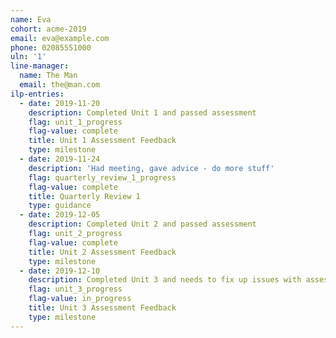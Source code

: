 ```yaml
---
name: Eva
cohort: acme-2019
email: eva@example.com
phone: 02085551000
uln: '1'
line-manager:
  name: The Man
  email: the@man.com
ilp-entries:
  - date: 2019-11-20
    description: Completed Unit 1 and passed assessment
    flag: unit_1_progress
    flag-value: complete
    title: Unit 1 Assessment Feedback
    type: milestone
  - date: 2019-11-24
    description: 'Had meeting, gave advice - do more stuff'
    flag: quarterly_review_1_progress
    flag-value: complete
    title: Quarterly Review 1
    type: guidance
  - date: 2019-12-05
    description: Completed Unit 2 and passed assessment
    flag: unit_2_progress
    flag-value: complete
    title: Unit 2 Assessment Feedback
    type: milestone
  - date: 2019-12-10
    description: Completed Unit 3 and needs to fix up issues with assessment
    flag: unit_3_progress
    flag-value: in_progress
    title: Unit 3 Assessment Feedback
    type: milestone
---
```


